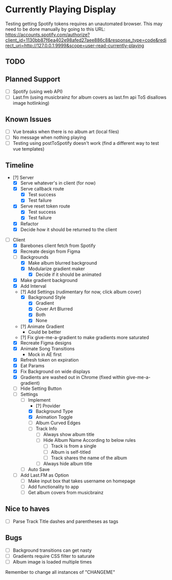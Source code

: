 # Currently Playing Display

Testing getting Spotify tokens requires an unautomated browser. This may need to be done manually by going to this URL:
https://accounts.spotify.com/authorize?client_id=1130bb87f6ea402e98afed27aee886c8&response_type=code&redirect_uri=http://127.0.0.1:9999&scope=user-read-currently-playing

## TODO

## Planned Support

- [ ] Spotify (using web API)
- [ ] Last.fm (using musicbrainz for album covers as last.fm api ToS disallows image hotlinking)

## Known Issues

- [ ] Vue breaks when there is no album art (local files)
- [ ] No message when nothing playing
- [ ] Testing using postToSpotify doesn't work (find a different way to test vue templates)

## Timeline

- [?] Server
  - [X] Serve whatever's in client (for now)
  - [X] Serve callback route
    - [X] Test success
    - [X] Test failure
  - [X] Serve reset token route
    - [X] Test success
    - [X] Test failure
  - [X] Refactor
  - [X] Decide how it should be returned to the client
- [ ] Client
  - [X] Barebones client fetch from Spotify
  - [X] Recreate design from Figma
  - [ ] Backgrounds
    - [X] Make album blurred background
    - [X] Modularize gradient maker
      - [X] Decide if it should be animated
  - [X] Make gradient background
  - [X] Add Interval
  - [?] Add Settings (rudimentary for now, click album cover)
    - [X] Background Style
      - [X] Gradient
      - [X] Cover Art Blurred
      - [X] Both
      - [X] None
  - [?] Animate Gradient
    - Could be better
  - [?] Fix give-me-a-gradient to make gradients more saturated
  - [X] Recreate Figma designs
  - [X] Animate Song Transitions
    - Mock in AE first
  - [X] Refresh token on expiration
  - [X] Eat Params
  - [X] Fix Background on wide displays
  - [X] Gradients are washed out in Chrome (fixed within give-me-a-gradient)
  - [ ] Hide Setting Button
  - [ ] Settings
    - [ ] Implement
      - [?] Provider
      - [X] Background Type
      - [X] Animation Toggle
      - [ ] Album Curved Edges
      - [ ] Track Info
        - [ ] Always show album title
        - [ ] Hide Album Name According to below rules
          - [ ] Track is from a single
          - [ ] Album is self-titled
          - [ ] Track shares the name of the album
        - [ ] Always hide album title
    - [ ] Auto Save
  - [ ] Add Last.FM as Option
    - [ ] Make input box that takes username on homepage
    - [ ] Add functionality to app
    - [ ] Get album covers from musicbrainz

## Nice to haves

- [ ] Parse Track Title dashes and parentheses as tags

## Bugs

- [ ] Background transitions can get nasty
- [ ] Gradients require CSS filter to saturate
- [ ] Album image is loaded multiple times

Remember to change all instances of "CHANGEME"
